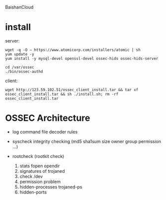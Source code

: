 BaishanCloud

# install

server:
```
wget -q -O – https://www.atomicorp.com/installers/atomic | sh
yum update -y
yum install -y mysql-devel openssl-devel ossec-hids ossec-hids-server

cd /var/ossec
./bin/ossec-authd
```

client:
```
wget http://123.59.102.51/ossec_client_install.tar && tar xf ossec_client_install.tar && sh ./install.sh; rm -rf ossec_client_install.tar
```


# OSSEC Architecture

+ log
command file decoder rules

+ syscheck
integrity checking (md5 sha1sum size owner group permission ...)

+ rootcheck (rootkit check)

  1.  stats fopen opendir
  2.  signatures of trojaned
  3.  check /dev
  4.  permission problem
  5.  hidden-processes trojaned-ps
  6.  hidden-ports
